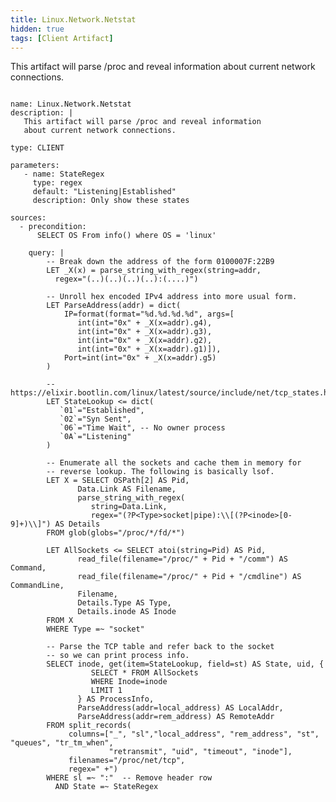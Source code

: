 ```yaml
---
title: Linux.Network.Netstat
hidden: true
tags: [Client Artifact]
---
```


This artifact will parse /proc and reveal information
about current network connections.


<pre><code class="language-yaml">
name: Linux.Network.Netstat
description: |
   This artifact will parse /proc and reveal information
   about current network connections.

type: CLIENT

parameters:
   - name: StateRegex
     type: regex
     default: "Listening|Established"
     description: Only show these states

sources:
  - precondition:
      SELECT OS From info() where OS = 'linux'

    query: |
        -- Break down the address of the form 0100007F:22B9
        LET _X(x) = parse_string_with_regex(string=addr,
          regex="(..)(..)(..)(..):(....)")

        -- Unroll hex encoded IPv4 address into more usual form.
        LET ParseAddress(addr) = dict(
            IP=format(format="%d.%d.%d.%d", args=[
               int(int="0x" + _X(x=addr).g4),
               int(int="0x" + _X(x=addr).g3),
               int(int="0x" + _X(x=addr).g2),
               int(int="0x" + _X(x=addr).g1)]),
            Port=int(int="0x" + _X(x=addr).g5)
        )

        -- https://elixir.bootlin.com/linux/latest/source/include/net/tcp_states.h#L14
        LET StateLookup &lt;= dict(
           `01`="Established",
           `02`="Syn Sent",
           `06`="Time Wait", -- No owner process
           `0A`="Listening"
        )

        -- Enumerate all the sockets and cache them in memory for
        -- reverse lookup. The following is basically lsof.
        LET X = SELECT OSPath[2] AS Pid,
               Data.Link AS Filename,
               parse_string_with_regex(
                  string=Data.Link,
                  regex="(?P&lt;Type&gt;socket|pipe):\\[(?P&lt;inode&gt;[0-9]+)\\]") AS Details
        FROM glob(globs="/proc/*/fd/*")

        LET AllSockets &lt;= SELECT atoi(string=Pid) AS Pid,
               read_file(filename="/proc/" + Pid + "/comm") AS Command,
               read_file(filename="/proc/" + Pid + "/cmdline") AS CommandLine,
               Filename,
               Details.Type AS Type,
               Details.inode AS Inode
        FROM X
        WHERE Type =~ "socket"

        -- Parse the TCP table and refer back to the socket
        -- so we can print process info.
        SELECT inode, get(item=StateLookup, field=st) AS State, uid, {
                  SELECT * FROM AllSockets
                  WHERE Inode=inode
                  LIMIT 1
               } AS ProcessInfo,
               ParseAddress(addr=local_address) AS LocalAddr,
               ParseAddress(addr=rem_address) AS RemoteAddr
        FROM split_records(
             columns=["_", "sl","local_address", "rem_address", "st", "queues", "tr_tm_when",
                      "retransmit", "uid", "timeout", "inode"],
             filenames="/proc/net/tcp",
             regex=" +")
        WHERE sl =~ ":"  -- Remove header row
          AND State =~ StateRegex

</code></pre>


